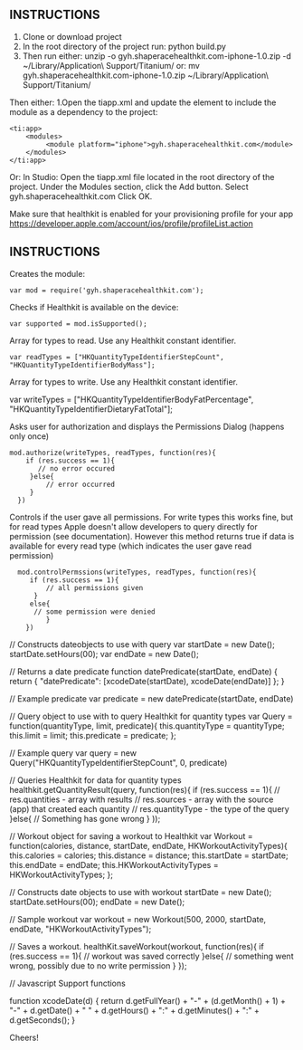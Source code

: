 






INSTRUCTIONS
-----------

1. Clone or download project
2. In the root directory of the project run: python build.py
3. Then run either:
unzip -o gyh.shaperacehealthkit.com-iphone-1.0.zip -d ~/Library/Application\ Support/Titanium/
or:
mv gyh.shaperacehealthkit.com-iphone-1.0.zip ~/Library/Application\ Support/Titanium/

Then either:
1.Open the tiapp.xml and update the <modules/> element to include the module as a dependency to the project: 

	<ti:app>
     	<modules>
       		 <module platform="iphone">gyh.shaperacehealthkit.com</module>
    	</modules>
	</ti:app>

Or:
In Studio:
Open the tiapp.xml file located in the root directory of the project.
Under the Modules section, click the Add button.
Select gyh.shaperacehealthkit.com
Click OK.


Make sure that healthkit is enabled for your provisioning profile for your app
https://developer.apple.com/account/ios/profile/profileList.action


INSTRUCTIONS
-----------

Creates the module:
	
    var mod = require('gyh.shaperacehealthkit.com');
	
    
Checks if Healthkit is available on the device:

	var supported = mod.isSupported();


Array for types to read. Use any Healthkit constant identifier.

	var readTypes = ["HKQuantityTypeIdentifierStepCount", 	"HKQuantityTypeIdentifierBodyMass"];


Array for types to write. Use any Healthkit constant identifier.

var writeTypes = ["HKQuantityTypeIdentifierBodyFatPercentage", "HKQuantityTypeIdentifierDietaryFatTotal"];



Asks user for authorization and displays the Permissions Dialog (happens only once)

	mod.authorize(writeTypes, readTypes, function(res){
      	if (res.success == 1){
       	   // no error occured
     	 }else{
     	     // error occurred
     	 }
	  })


Controls if the user gave all permissions. For write types this works fine, but for  read types Apple doesn't allow developers to query directly for permission (see documentation). 
However this method returns true if data is available for every read type 
(which indicates the user gave read permission)

	  mod.controlPermssions(writeTypes, readTypes, function(res){
     	 if (res.success == 1){
         	 // all permissions given
    	  }
     	 else{
          // some permission were denied
     		 }
 		})



// Constructs dateobjects to use with query
var startDate = new Date(); 
startDate.setHours(00);
var endDate = new Date();


// Returns a date predicate
function datePredicate(startDate, endDate)
{
        return { "datePredicate": [xcodeDate(startDate),  xcodeDate(endDate)] };
}


// Example  predicate
var predicate = new datePredicate(startDate, endDate)


// Query object to use with  to query Healthkit for quantity types
 var Query = function(quantityType, limit, predicate){
            this.quantityType   	= quantityType;
            this.limit                  = limit;
            this.predicate              = predicate;
 };


 // Example query 
var query = new Query("HKQuantityTypeIdentifierStepCount", 0, predicate)

 
 // Queries Healthkit for data for  quantity types
 healthkit.getQuantityResult(query, function(res){
       if (res.success == 1){
       		// res.quantities - array with results
  			// res.sources - array with the source (app) that created each quantity
 	 		// res.quantityType - the type of the query 
       }else{
       		// Something has gone wrong
       }
));
 
 

 // Workout object for saving a workout to Healthkit
var Workout = function(calories, distance, startDate, endDate, HKWorkoutActivityTypes){
        this.calories   = calories;
        this.distance   = distance;
        this.startDate  = startDate;
        this.endDate    = endDate;
        this.HKWorkoutActivityTypes = HKWorkoutActivityTypes;
};


// Constructs date objects to use with workout
startDate = new Date(); 
startDate.setHours(00);
endDate = new Date();

// Sample workout 
var workout = new Workout(500, 2000, startDate, endDate, "HKWorkoutActivityTypes");


 // Saves a workout. 
healthKit.saveWorkout(workout, function(res){
	if (res.success == 1){
		// workout was saved correctly
	}else{
		// something went wrong, possibly due to no write permission 
	}
});



//  Javascript Support functions 

function xcodeDate(d)
{
        return d.getFullYear() + "-" + (d.getMonth() + 1) + "-" + d.getDate()  + " " + d.getHours() + ":" + d.getMinutes() + ":" + d.getSeconds();
}


Cheers!
